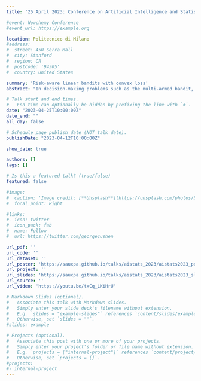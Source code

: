 ```yaml
---
title: '25 April 2023: Conference on Artificial Intelligence and Statistics, Valencia, ES'

#event: Wowchemy Conference
#event_url: https://example.org

location: Politecnico di Milano
#address:
#  street: 450 Serra Mall
#  city: Stanford
#  region: CA
#  postcode: '94305'
#  country: United States

summary: 'Risk-aware linear bandits with convex loss'
abstract: "In decision-making problems such as the multi-armed bandit, an agent learns sequentially by optimizing a certain feedback. While the mean reward criterion has been extensively studied, other measures that reflect an aversion to adverse outcomes, such as mean-variance or conditional value-at-risk (CVaR), can be of interest for critical applications (healthcare, agriculture). Algorithms have been proposed for such risk-aware measures under bandit feedback without contextual information. In this work, we study contextual bandits where such risk measures can be elicited as linear functions of the contexts through the minimization of a convex loss. A typical example that fits within this framework is the expectile measure, which is obtained as the solution of an asymmetric least-square problem. Using the method of mixtures for supermartingales, we derive confidence sequences for the estimation of such risk measures. We then propose an optimistic UCB algorithm to learn optimal risk-aware actions, with regret guarantees similar to those of generalized linear bandits. This approach requires solving a convex problem at each round of the algorithm, which we can relax by allowing only approximated solution obtained by online gradient descent, at the cost of slightly higher regret. We conclude by evaluating the resulting algorithms on numerical experiments."

# Talk start and end times.
#   End time can optionally be hidden by prefixing the line with `#`.
date: "2023-04-25T10:00:00Z"
date_end: ""
all_day: false

# Schedule page publish date (NOT talk date).
publishDate: "2023-04-12T10:00:00Z"

show_date: true

authors: []
tags: []

# Is this a featured talk? (true/false)
featured: false

#image:
#  caption: 'Image credit: [**Unsplash**](https://unsplash.com/photos/bzdhc5b3Bxs)'
#  focal_point: Right

#links:
#- icon: twitter
#  icon_pack: fab
#  name: Follow
#  url: https://twitter.com/georgecushen

url_pdf: ''
url_code: ''
url_dataset: ''
url_poster: 'https://sauxpa.github.io/talks/aistats_2023/aistats2023_poster.pdf'
url_project: ''
url_slides: 'https://sauxpa.github.io/talks/aistats_2023/aistats2023_slides.pdf'
url_source: ''
url_video: 'https://youtu.be/txCq_LKiHrU'

# Markdown Slides (optional).
#   Associate this talk with Markdown slides.
#   Simply enter your slide deck's filename without extension.
#   E.g. `slides = "example-slides"` references `content/slides/example-slides.md`.
#   Otherwise, set `slides = ""`.
#slides: example

# Projects (optional).
#   Associate this post with one or more of your projects.
#   Simply enter your project's folder or file name without extension.
#   E.g. `projects = ["internal-project"]` references `content/project/deep-learning/index.md`.
#   Otherwise, set `projects = []`.
#projects:
#- internal-project
---
```

